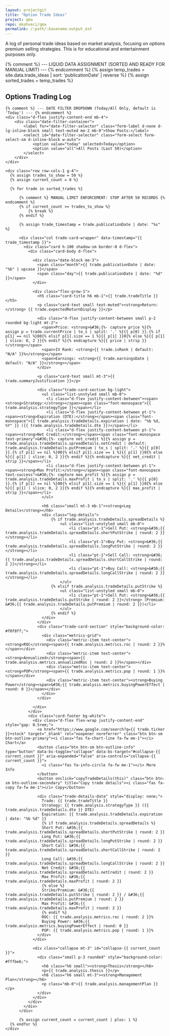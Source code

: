 ```yaml
---
layout: projectgit
title: "Option Trade Ideas"
project: qma
repo: mkahveci/qma
permalink: /:path/:basename:output_ext
---
```


<style>
  /* ... (Existing styles remain unchanged) ... */
  .date-block {
    width: 70px;
    height: 70px;
    flex-shrink: 0;
    display: flex;
    flex-direction: column;
    align-items: center;
    justify-content: center;
    background-color: #f8f9fa;
    color: #495057;
    font-weight: bold;
    border-radius: 0.375rem;
    text-align: center;
    line-height: 1.2;
    border: 1px solid #dee2e6;
  }
  .date-block .month {
    font-size: 0.9rem;
    display: block;
  }
  .date-block .day {
    font-size: 1.6rem;
    display: block;
  }
  .trade-card-section {
    padding: 0.75rem;
    border-radius: 0.25rem;
    margin-top: 0.75rem;
  }
  .metrics-grid {
    display: grid;
    grid-template-columns: repeat(auto-fit, minmax(120px, 1fr));
    gap: 0.5rem;
    font-size: 0.8rem;
  }
  .metric-item {
    padding: 0.25rem 0.5rem;
    background-color: #fff;
    border-radius: 0.25rem;
    border: 1px solid #e9ecef;
  }
  .metric-item strong {
    display: block;
    color: #6c757d;
    font-size: 0.75rem;
  }
  .font-monospace {
      font-size: 0.9em;
  }
  .leg-details {
    margin-top: 0.5rem;
    padding-left: 0.5rem;
    border-left: 2px solid #007bff;
  }
</style>

<div class="container my-5">

  <div class="text-center mb-5">
    <p class="lead col-lg-8 mx-auto">
      A log of personal trade ideas based on market analysis, focusing on options premium selling strategies. This is for educational and entertainment purposes only.
    </p>
  </div>

{% comment %} --- LIQUID DATA ASSIGNMENT (SORTED AND READY FOR MANUAL LIMIT) --- {% endcomment %}
{% assign temp_trades = site.data.trade_ideas | sort: 'publicationDate' | reverse %}
{% assign sorted_trades = temp_trades %}

  <section id="trades">
    <h2 class="display-6 mb-4 mt-5"><i class="fas fa-chart-line fa-fw text-muted me-2"></i> Options Trading Log</h2>

    {% comment %} --- DATE FILTER DROPDOWN (Today/All Only, default is 'Today') --- {% endcomment %}
    <div class="d-flex justify-content-end mb-4">
        <div class="date-filter-container">
            <label for="date-filter-selector" class="form-label d-none d-lg-inline-block small text-muted me-2 mb-0">Show Posts:</label>
            <select id="date-filter-selector" class="form-select form-select-sm d-inline-block w-auto">
                <option value="today" selected>Today</option>
                <option value="all">All Posts (Last 50)</option>
            </select>
        </div>
    </div>
    
    <div class="row row-cols-1 g-4">
      {% assign trades_to_show = 50 %}
      {% assign current_count = 0 %}
      
      {% for trade in sorted_trades %}
      
          {% comment %} MANUAL LIMIT ENFORCEMENT: STOP AFTER 50 RECORDS {% endcomment %}
          {% if current_count >= trades_to_show %}
              {% break %}
          {% endif %}
      
          {% assign trade_timestamp = trade.publicationDate | date: "%s" %}
          
          <div class="col trade-card-wrapper" data-timestamp="{{ trade_timestamp }}">
            <div class="card h-100 shadow-sm border-0 d-flex">
              <div class="card-body d-flex">

                <div class="date-block me-3">
                  <span class="month">{{ trade.publicationDate | date: "%b" | upcase }}</span>
                  <span class="day">{{ trade.publicationDate | date: "%d" }}</span>
                </div>
                
                <div class="flex-grow-1">
                  <h5 class="card-title h6 mb-1">{{ trade.tradeTitle }}</h5>
                  <p class="card-text small text-muted"><strong>Return:</strong> {{ trade.expectedReturnDisplay }}</p>

                  <div class="d-flex justify-content-between small p-2 rounded bg-light mt-2">
                    <span>Price: <strong>&#36;{%- capture price %}{% assign p = trade.currentPrice | to_s | split: '.' %}{{ p[0] }}.{% if p[1] == nil %}00{% elsif p[1].size == 1 %}{{ p[1] }}0{% else %}{{ p[1] | slice: 0, 2 }}{% endif %}{% endcapture %}{{ price | strip }}</strong></span>
                    <span>IV Rank: <strong>{{ trade.ivRank | default: "N/A" }}%</strong></span>
                    <span>Earnings: <strong>{{ trade.earningsDate | default: "N/A" }}</strong></span>
                  </div>
                  
                  <p class="card-text small mt-3">{{ trade.summaryJustification }}</p>

                  <div class="trade-card-section bg-light">
                    <ul class="list-unstyled small mb-0">
                      <li class="d-flex justify-content-between"><span><strong>Strategy:</strong></span><span class="font-monospace">{{ trade.analysis.strategyType }}</span></li>
                      <li class="d-flex justify-content-between pt-1"><span><strong>Expiration (DTE):</strong></span><span class="font-monospace">{{ trade.analysis.tradeDetails.expiration | date: "%b %d, %Y" }} ({{ trade.analysis.tradeDetails.dte }})</span></li>
                      <li class="d-flex justify-content-between pt-1"><span><strong>Net Credit:</strong></span><span class="font-monospace text-primary">&#36;{%- capture net_credit %}{% assign p = trade.analysis.tradeDetails.spreadDetails.netCredit | default: trade.analysis.tradeDetails.putPremium | to_s | split: '.' %}{{ p[0] }}.{% if p[1] == nil %}00{% elsif p[1].size == 1 %}{{ p[1] }}0{% else %}{{ p[1] | slice: 0, 2 }}{% endif %}{% endcapture %}{{ net_credit | strip }}</span></li>
                      <li class="d-flex justify-content-between pt-1"><span><strong>Max Profit:</strong></span><span class="font-monospace text-success">&#36;{%- capture max_profit %}{% assign p = trade.analysis.tradeDetails.maxProfit | to_s | split: '.' %}{{ p[0] }}.{% if p[1] == nil %}00{% elsif p[1].size == 1 %}{{ p[1] }}0{% else %}{{ p[1] | slice: 0, 2 }}{% endif %}{% endcapture %}{{ max_profit | strip }}</span></li>
                    </ul>
                    
                    <h6 class="small mt-3 mb-1"><strong>Leg Details</strong></h6>
                    <div class="leg-details">
                        {% if trade.analysis.tradeDetails.spreadDetails %}
                            <ul class="list-unstyled small mb-0">
                                <li class="pt-1">Sell Put: <strong>&#36;{{ trade.analysis.tradeDetails.spreadDetails.shortPutStrike | round: 2 }}</strong></li>
                                <li class="pt-1">Buy Put: <strong>&#36;{{ trade.analysis.tradeDetails.spreadDetails.longPutStrike | round: 2 }}</strong></li>
                                <li class="pt-1">Sell Call: <strong>&#36;{{ trade.analysis.tradeDetails.spreadDetails.shortCallStrike | round: 2 }}</strong></li>
                                <li class="pt-1">Buy Call: <strong>&#36;{{ trade.analysis.tradeDetails.spreadDetails.longCallStrike | round: 2 }}</strong></li>
                            </ul>
                        {% elsif trade.analysis.tradeDetails.putStrike %}
                            <ul class="list-unstyled small mb-0">
                                <li class="pt-1">Sell Put: <strong>&#36;{{ trade.analysis.tradeDetails.putStrike | round: 2 }}</strong> (Premium: &#36;{{ trade.analysis.tradeDetails.putPremium | round: 2 }})</li>
                            </ul>
                        {% endif %}
                    </div>
                  </div>
                  <div class="trade-card-section" style="background-color: #f0f8ff;">
                    <div class="metrics-grid">
                      <div class="metric-item text-center"><strong>ROC</strong><span>{{ trade.analysis.metrics.roc | round: 2 }}%</span></div>
                      <div class="metric-item text-center"><strong>Annualized</strong><span>{{ trade.analysis.metrics.annualizedRoc | round: 2 }}%</span></div>
                      <div class="metric-item text-center"><strong>POP</strong><span>{{ trade.analysis.metrics.pop | round: 1 }}%</span></div>
                      <div class="metric-item text-center"><strong>Buying Power</strong><span>&#36;{{ trade.analysis.metrics.buyingPowerEffect | round: 0 }}</span></div>
                    </div>
                  </div>
                  
                </div>
              </div>
              <div class="card-footer bg-white">
                <div class="d-flex flex-wrap justify-content-end" style="gap: 0.5rem;">
                  <a href="https://www.google.com/search?q={{ trade.ticker }}+stock" target="_blank" rel="noopener noreferrer" class="btn btn-sm btn-outline-primary"><i class="fas fa-chart-line fa-fw me-1"></i> Chart</a>
                  <button class="btn btn-sm btn-outline-info" type="button" data-bs-toggle="collapse" data-bs-target="#collapse-{{ current_count }}" aria-expanded="false" aria-controls="collapse-{{ current_count }}">
                    <i class="fas fa-info-circle fa-fw me-1"></i> More Info
                  </button>
                  <button onclick="copyTradeDetails(this)" class="btn btn-sm btn-outline-secondary" title="Copy trade details"><i class="fas fa-copy fa-fw me-1"></i> Copy</button>
                  
                  <div class="trade-details-data" style="display: none;">
                    Trade: {{ trade.tradeTitle }}
                    Strategy: {{ trade.analysis.strategyType }} ({{ trade.analysis.tradeDetails.dte }} DTE)
                    Expiration: {{ trade.analysis.tradeDetails.expiration | date: "%b %d" }}
                    {% if trade.analysis.tradeDetails.spreadDetails %}
                    Short Put: &#36;{{ trade.analysis.tradeDetails.spreadDetails.shortPutStrike | round: 2 }}
                    Long Put: &#36;{{ trade.analysis.tradeDetails.spreadDetails.longPutStrike | round: 2 }}
                    Short Call: &#36;{{ trade.analysis.tradeDetails.spreadDetails.shortCallStrike | round: 2 }}
                    Long Call: &#36;{{ trade.analysis.tradeDetails.spreadDetails.longCallStrike | round: 2 }}
                    Net Credit: &#36;{{ trade.analysis.tradeDetails.spreadDetails.netCredit | round: 2 }}
                    Max Profit: &#36;{{ trade.analysis.tradeDetails.maxProfit | round: 2 }}
                    {% else %}
                    Strike/Premium: &#36;{{ trade.analysis.tradeDetails.putStrike | round: 2 }} / &#36;{{ trade.analysis.tradeDetails.putPremium | round: 2 }}
                    Max Profit: &#36;{{ trade.analysis.tradeDetails.maxProfit | round: 2 }}
                    {% endif %}
                    ROC: {{ trade.analysis.metrics.roc | round: 2 }}%
                    Buying Power: &#36;{{ trade.analysis.metrics.buyingPowerEffect | round: 0 }}
                    POP: {{ trade.analysis.metrics.pop | round: 1 }}%
                  </div>
                </div>
                
                <div class="collapse mt-3" id="collapse-{{ current_count }}">
                  <div class="small p-3 rounded" style="background-color: #fffbe6;">
                    <h6 class="h6 small"><strong>Thesis</strong></h6>
                    <p>{{ trade.analysis.thesis }}</p>
                    <h6 class="h6 small mt-3"><strong>Management Plan</strong></h6>
                    <p class="mb-0">{{ trade.analysis.managementPlan }}</p>
                  </div>
                </div>
              </div>
            </div>
          </div>
          
          {% assign current_count = current_count | plus: 1 %}
      {% endfor %}
    </div>
  </section>
</div>

<script>
    document.addEventListener('DOMContentLoaded', function() {
        const selector = document.getElementById('date-filter-selector');
        const tradeCards = document.querySelectorAll('.trade-card-wrapper');

        // --- 1. Calculate Date Ranges (in milliseconds) ---
        const ONE_DAY_MS = 24 * 60 * 60 * 1000;
        const now = new Date();
        
        // Reset time to start of today (00:00:00) for clean comparison
        const todayStart = new Date(now.getFullYear(), now.getMonth(), now.getDate()).getTime(); 

        // 2. Filtering Function (Native JS)
        function filterTrades(filterType) {
            // Note: The limit of 50 trades is enforced by Liquid before this script runs.
            tradeCards.forEach(card => {
                const timestamp = parseInt(card.getAttribute('data-timestamp')) * 1000; 
                let isVisible = false;

                if (filterType === 'all') {
                    isVisible = true;
                } else if (filterType === 'today' && timestamp) {
                    // Check if the trade was published today (timestamp >= todayStart)
                    if (timestamp >= todayStart) {
                        isVisible = true;
                    }
                }

                card.style.display = isVisible ? 'block' : 'none';
            });
        }

        // 3. Initial State Setup
        
        // A. Set default to 'today' and apply filter immediately.
        if (selector) selector.value = 'today';
        filterTrades('today'); 

        // 4. Event Listener (Native JS)
        if (selector) {
            selector.addEventListener('change', function() {
                filterTrades(this.value);
            });
        }
    });
</script>

<script>
  function copyTradeDetails(button) {
    // Correctly selects the next sibling element which holds the data
    const detailsContainer = button.nextElementSibling; 
    // Normalize whitespace and replace multiple spaces with a single space
    const detailsText = detailsContainer.textContent.trim().replace(/\s+/g, ' ');

    navigator.clipboard.writeText(detailsText).then(() => {
      const originalIcon = button.innerHTML;
      button.innerHTML = '<i class="fas fa-check fa-fw me-1"></i> Copied!';
      button.classList.replace('btn-outline-secondary', 'btn-success');
      
      setTimeout(() => {
        button.innerHTML = originalIcon;
        button.classList.replace('btn-success', 'btn-outline-secondary');
      }, 2000);
    }).catch(err => {
      console.error('Failed to copy text: ', err);
    });
  }
</script>